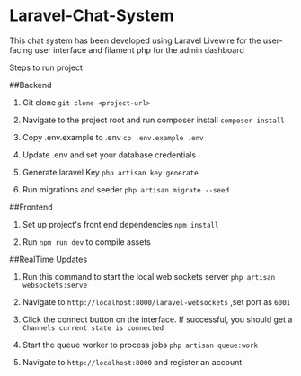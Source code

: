 # Laravel-Chat-System

This chat system has been developed using Laravel Livewire for the user-facing user interface and filament php for the admin dashboard

Steps to run project

##Backend

1. Git clone `git clone <project-url>`

2. Navigate to the project root and run composer install `composer install`

3. Copy .env.example to .env `cp .env.example .env`

4. Update .env and set your database credentials

5. Generate laravel Key `php artisan key:generate`

6. Run migrations and seeder `php artisan migrate --seed`


##Frontend

1. Set up project's front end dependencies `npm install`

2. Run `npm run dev` to compile assets


##RealTime Updates

1. Run this command to start the local web sockets server  `php artisan websockets:serve`

2. Navigate to `http://localhost:8000/laravel-websockets` ,set port as `6001`

3. Click the connect button on the interface. If successful, you should get a `Channels current state is connected`

4. Start the queue worker to process jobs `php artisan queue:work`

5. Navigate to `http://localhost:8000` and register an account